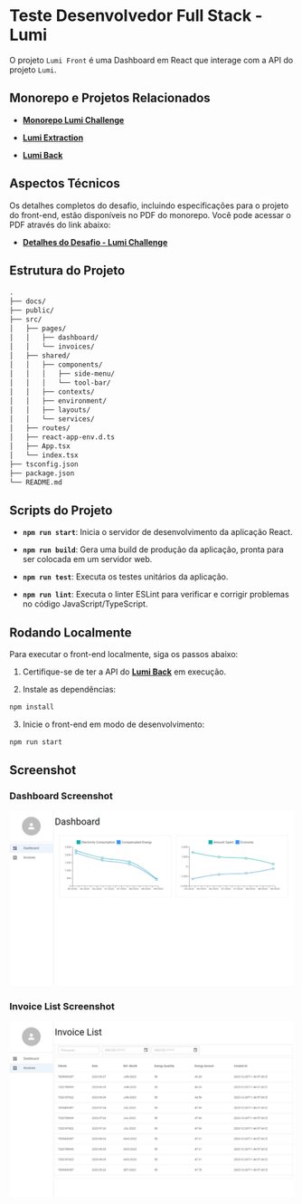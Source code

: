 # Teste Desenvolvedor Full Stack - Lumi

O projeto `Lumi Front` é uma Dashboard em React que interage com a API do projeto `Lumi`.

## **Monorepo e Projetos Relacionados**

- **[Monorepo Lumi Challenge](https://github.com/miguelsmuller/lumi-challenge)**
  
- **[Lumi Extraction](https://github.com/miguelsmuller/lumi-extraction)**

- **[Lumi Back](https://github.com/miguelsmuller/lumi-back)**

## **Aspectos Técnicos**

Os detalhes completos do desafio, incluindo especificações para o projeto do front-end, estão disponíveis no PDF do monorepo. Você pode acessar o PDF através do link abaixo:

- **[Detalhes do Desafio - Lumi Challenge](https://github.com/miguelsmuller/lumi-challenge/blob/e8622d0e399c3e2c4802c0c3a1911dc5d86953a8/docs/Teste%20Pr%C3%A1tico%20-%20Dev%20Full%20Stack%20-%20Lumi.pdf)**


## **Estrutura do Projeto**
```
.
├── docs/
├── public/
├── src/
│   ├── pages/
│   │   ├── dashboard/
│   │   └── invoices/
│   ├── shared/
│   │   ├── components/
│   │   │   ├── side-menu/
│   │   │   └── tool-bar/
│   │   ├── contexts/
│   │   ├── environment/
│   │   ├── layouts/
│   │   └── services/
│   ├── routes/
│   ├── react-app-env.d.ts
│   ├── App.tsx
│   └── index.tsx
├── tsconfig.json
├── package.json
└── README.md
```


## **Scripts do Projeto**

- **`npm run start`**: Inicia o servidor de desenvolvimento da aplicação React.

- **`npm run build`**: Gera uma build de produção da aplicação, pronta para ser colocada em um servidor web.

- **`npm run test`**: Executa os testes unitários da aplicação.

- **`npm run lint`**: Executa o linter ESLint para verificar e corrigir problemas no código JavaScript/TypeScript.



## **Rodando Localmente**

Para executar o front-end localmente, siga os passos abaixo:

1. Certifique-se de ter a API do **[Lumi Back](https://github.com/miguelsmuller/lumi-back)** em execução.

2. Instale as dependências:
```bash
npm install
```

3. Inicie o front-end em modo de desenvolvimento:
```bash
npm run start
```

## **Screenshot**

### **Dashboard Screenshot**
![Dashboard Screenshot](./docs/invoices_dashboard.jpeg)

### **Invoice List Screenshot**
![Invoice List Screenshot](./docs/invoices_list.jpeg)

